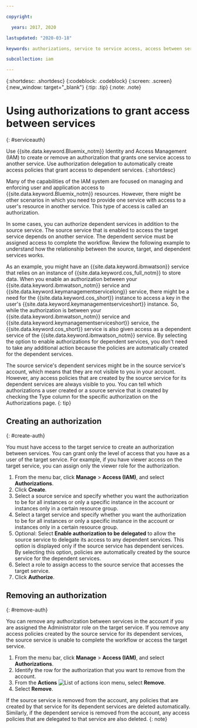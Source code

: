 ```yaml
---

copyright:

  years: 2017, 2020

lastupdated: "2020-03-18"

keywords: authorizations, service to service access, access between services, dependent service, source service, target service, assigned access, access policies

subcollection: iam

---
```


{:shortdesc: .shortdesc}
{:codeblock: .codeblock}
{:screen: .screen}
{:new_window: target="_blank"}
{:tip: .tip}
{:note: .note}


# Using authorizations to grant access between services
{: #serviceauth}

Use {{site.data.keyword.Bluemix_notm}} Identity and Access Management (IAM) to create or remove an authorization that grants one service access to another service. Use authorization delegation to automatically create access policies that grant access to dependent services.
{:shortdesc}

Many of the capabilities of the IAM system are focused on managing and enforcing user and application access to {{site.data.keyword.Bluemix_notm}} resources. However, there might be other scenarios in which you need to provide one service with access to a user's resource in another service. This type of access is called an authorization.

In some cases, you can authorize dependent services in addition to the source service. The source service that is enabled to access the target service depends on another service. The dependent service must be assigned access to complete the workflow. Review the following example to understand how the relationship between the source, target, and dependent services works.

As an example, you might have an {{site.data.keyword.ibmwatson}} service that relies on an instance of {{site.data.keyword.cos_full_notm}} to store data. When you enable an authorization between your {{site.data.keyword.ibmwatson_notm}} service and {{site.data.keyword.keymanagementservicelong}} service, there might be a need for the {{site.data.keyword.cos_short}} instance to access a key in the user's {{site.data.keyword.keymanagementserviceshort}} instance. So, while the authorization is between your {{site.data.keyword.ibmwatson_notm}} service and {{site.data.keyword.keymanagementserviceshort}} service, the {{site.data.keyword.cos_short}} service is also given access as a dependent service of the {{site.data.keyword.ibmwatson_notm}} service. By selecting the option to enable authorizations for dependent services, you don't need to take any additional action because the policies are automatically created for the dependent services.

The source service's dependent services might be in the source service's account, which means that they are not visible to you in your account. However, any access policies that are created by the source service for its dependent services are always visible to you. You can tell which authorizations a user created or a source service that is created by checking the Type column for the specific authorization on the Authorizations page.
{: tip}


## Creating an authorization
{: #create-auth}

You must have access to the target service to create an authorization between services. You can grant only the level of access that you have as a user of the target service. For example, if you have viewer access on the target service, you can assign only the viewer role for the authorization.

1. From the menu bar, click **Manage** &gt; **Access (IAM)**, and select **Authorizations**.
2. Click **Create**.
3. Select a source service and specify whether you want the authorization to be for all instances or only a specific instance in the account or instances only in a certain resource group. 
4. Select a target service and specify whether you want the authorization to be for all instances or only a specific instance in the account or instances only in a certain resource group.
4. Optional: Select **Enable authorization to be delegated** to allow the source service to delegate its access to any dependent services. This option is displayed only if the source service has dependent services. By selecting this option, policies are automatically created by the source service for the dependent services.
5. Select a role to assign access to the source service that accesses the target service.
6. Click **Authorize**.


## Removing an authorization
{: #remove-auth}

You can remove any authorization between services in the account if you are assigned the Administrator role on the target service. If you remove any access policies created by the source service for its dependent services, the source service is unable to complete the workflow or access the target service.

1. From the menu bar, click **Manage** &gt; **Access (IAM)**, and select **Authorizations**.
2. Identify the row for the authorization that you want to remove from the account.
3. From the **Actions** ![List of actions icon](../icons/action-menu-icon.svg) menu, select **Remove**.
5. Select **Remove**.

If the source service is removed from the account, any policies that are created by that service for its dependent services are deleted automatically. Similarly, if the dependent service is removed from the account, any access policies that are delegated to that service are also deleted.
{: note}
